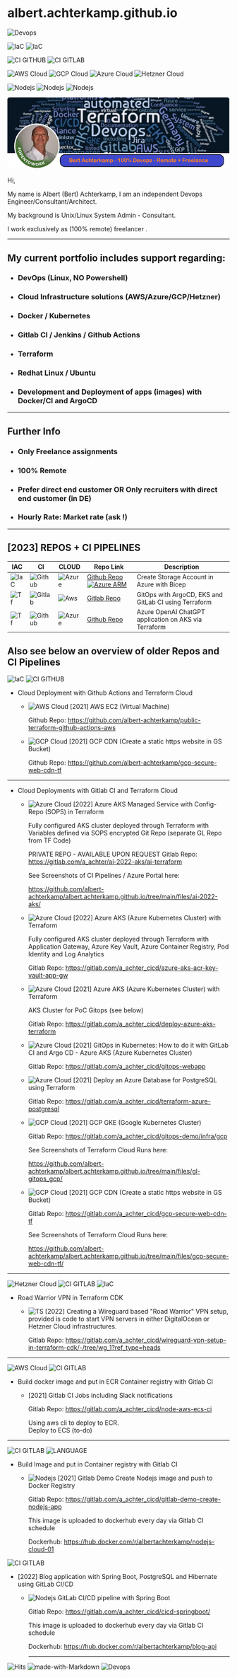 # albert.achterkamp.github.io

  ![Devops](https://img.shields.io/badge/-100%25%20DevOps-blue)
  
   ![IaC](https://img.shields.io/badge/IaC-TERRAFORM-blueviolet) ![IaC](https://img.shields.io/badge/IaC-BICEP-blue)

   ![CI GITHUB](https://img.shields.io/badge/CI-GITHUB-black) ![CI GITLAB](https://img.shields.io/badge/CI-GITLAB-red)

   ![AWS Cloud](https://img.shields.io/badge/CLOUD-AWS-orange) ![GCP Cloud](https://img.shields.io/badge/CLOUD-GCP-brightgreen) ![Azure Cloud](https://img.shields.io/badge/CLOUD-AZURE-blue) ![Hetzner Cloud](https://img.shields.io/badge/CLOUD-HETZNER-red)

   ![Nodejs](https://img.shields.io/badge/code-JS-green) ![Nodejs](https://img.shields.io/badge/code-TS-blue) ![Nodejs](https://img.shields.io/badge/code-JAVA-purple)

![LI Profile - Bert Achterkamp](files/prof-bert-3.PNG?raw=true "LI Profile - Bert Achterkamp")

Hi,

My name is Albert (Bert) Achterkamp, I am an independent Devops Engineer/Consultant/Architect.

My background is Unix/Linux System Admin - Consultant.  

I work exclusively as (100% remote) freelancer .

----------------

## My current portfolio includes support regarding:

+ ### DevOps (Linux, NO Powershell)

+ ### Cloud Infrastructure solutions (AWS/Azure/GCP/Hetzner)

+ ### Docker / Kubernetes

+ ### Gitlab CI / Jenkins / Github Actions

+ ### Terraform 

+ ### Redhat Linux / Ubuntu

+ ### Development and Deployment of apps (images) with Docker/CI and ArgoCD

----------------

## Further Info

+ ### Only Freelance assignments

+ ### 100% Remote

+ ### Prefer direct end customer OR Only recruiters with direct end customer (in DE)

+ ### Hourly Rate: Market rate (ask !)

----------------


## [2023] REPOS + CI PIPELINES ##

|  IAC | CI | CLOUD| Repo Link | Description |
| ------------- | ------------- | -- | -- | -- | 
| ![IaC](https://img.shields.io/badge/BICEP-blue)  | ![Github](https://img.shields.io/badge/GITHUB-blue)  | ![Azure](https://img.shields.io/badge/AZURE-blue) | [Github Repo](https://github.com/albert-achterkamp/Deploy-Bicep-files-by-using-GitHub-Actions.git)  [![Azure ARM](https://github.com/albert-achterkamp/Deploy-Bicep-files-by-using-GitHub-Actions/actions/workflows/main.yml/badge.svg)](https://github.com/albert-achterkamp/Deploy-Bicep-files-by-using-GitHub-Actions/actions/workflows/main.yml)| Create Storage Account in Azure with Bicep |
| ![Tf](https://img.shields.io/badge/TERRAFORM-blueviolet)  | ![Gitlab](https://img.shields.io/badge/GITLAB-red) | ![Aws](https://img.shields.io/badge/AWS-orange) | [Gitlab Repo](https://gitlab.com/a_achter_cicd/gitops-with-argocd-eks-and-gitlab-ci-using-terraform.git)| GitOps with ArgoCD, EKS and GitLab CI using Terraform |
| ![Tf](https://img.shields.io/badge/TERRAFORM-blueviolet)  | ![Github](https://img.shields.io/badge/GITHUB-blue) | ![Azure](https://img.shields.io/badge/AZURE-blue) | [Github Repo](https://github.com/albert-achterkamp/azure-openai-chatgpt-application-aks-terraform/tree/aks_ai_01)| Azure OpenAI ChatGPT application on AKS via Terraform |

## Also see below an overview of older Repos and CI Pipelines ##
      

![IaC](https://img.shields.io/badge/IaC-TERRAFORM-blueviolet)
![CI GITHUB](https://img.shields.io/badge/CI-GITHUB-black)

+ Cloud Deployment with Github Actions and Terraform Cloud

  + ![AWS Cloud](https://img.shields.io/badge/CLOUD-AWS-orange) [2021]
AWS EC2 (Virtual Machine)

    Github Repo: <https://github.com/albert-achterkamp/public-terraform-github-actions-aws>

  + ![GCP Cloud](https://img.shields.io/badge/CLOUD-GCP-brightgreen) [2021] GCP CDN (Create a static https website in GS Bucket)

    Github Repo: <https://github.com/albert-achterkamp/gcp-secure-web-cdn-tf>

----------------

+ Cloud Deployments with Gitlab CI and Terraform Cloud 

  + ![Azure Cloud](https://img.shields.io/badge/CLOUD-AZURE-blue) [2022] Azure AKS Managed Service with Config-Repo (SOPS) in Terraform

    Fully configured AKS cluster deployed through Terraform with Variables defined via SOPS encrypted Git Repo (separate GL Repo from TF Code)

    PRIVATE REPO - AVAILABLE UPON REQUEST Gitlab Repo: <https://gitlab.com/a_achter/ai-2022-aks/ai-terraform>   

    See Screenshots of CI Pipelines / Azure Portal here:

    <https://github.com/albert-achterkamp/albert.achterkamp.github.io/tree/main/files/ai-2022-aks/>

  + ![Azure Cloud](https://img.shields.io/badge/CLOUD-AZURE-blue) [2022] Azure AKS (Azure Kubernetes Cluster) with Terraform

    Fully configured AKS cluster deployed through Terraform with Application Gateway, Azure Key Vault, Azure Container Registry, Pod Identity and Log Analytics

    Gitlab Repo: <https://gitlab.com/a_achter_cicd/azure-aks-acr-key-vault-app-gw>

  + ![Azure Cloud](https://img.shields.io/badge/CLOUD-AZURE-blue) [2021] Azure AKS (Azure Kubernetes Cluster) with Terraform

    AKS Cluster for PoC Gitops (see below)

    Gitlab Repo: <https://gitlab.com/a_achter_cicd/deploy-azure-aks-terraform>

  + ![Azure Cloud](https://img.shields.io/badge/CLOUD-AZURE-blue) [2021] GitOps in Kubernetes: How to do it with GitLab CI and Argo CD -
  Azure AKS (Azure Kubernetes Cluster)

    Gitlab Repo: <https://gitlab.com/a_achter_cicd/gitops-webapp>

  + ![Azure Cloud](https://img.shields.io/badge/CLOUD-AZURE-blue) [2021] Deploy an Azure Database for PostgreSQL using Terraform

    Gitlab Repo: <https://gitlab.com/a_achter_cicd/terraform-azure-postgresql>

  + ![GCP Cloud](https://img.shields.io/badge/CLOUD-GCP-brightgreen) [2021] GCP GKE (Google Kubernetes Cluster)

    Gitlab Repo: <https://gitlab.com/a_achter_cicd/gitops-demo/infra/gcp>

    See Screenshots of Terraform Cloud Runs here:

    <https://github.com/albert-achterkamp/albert.achterkamp.github.io/tree/main/files/gl-gitops_gcp/>

  + ![GCP Cloud](https://img.shields.io/badge/CLOUD-GCP-brightgreen) [2021] GCP CDN (Create a static https website in GS Bucket)

    Gitlab Repo: <https://gitlab.com/a_achter_cicd/gcp-secure-web-cdn-tf>

    See Screenshots of Terraform Cloud Runs here:

    <https://github.com/albert-achterkamp/albert.achterkamp.github.io/tree/main/files/gcp-secure-web-cdn-tf/>


----------------
![Hetzner Cloud](https://img.shields.io/badge/CLOUD-Hetzner-red)
![CI GITLAB](https://img.shields.io/badge/CI-GITLAB-red)
![IaC](https://img.shields.io/badge/IaC-TERRAFORM_CDK-blueviolet)

+ Road Warrior VPN in Terraform CDK
  + ![TS](https://img.shields.io/badge/code-TS-blue) [2022] Creating a Wireguard based "Road Warrior" VPN setup, provided is code to start VPN servers in either DigitalOcean or Hetzner Cloud infrastructures.
    
    Gitlab Repo: <https://gitlab.com/a_achter_cicd/wireguard-vpn-setup-in-terraform-cdk/-/tree/wg_1?ref_type=heads>
  
----------------
![AWS Cloud](https://img.shields.io/badge/CLOUD-AWS-orange)
![CI GITLAB](https://img.shields.io/badge/CI-GITLAB-red)

+ Build docker image and put in ECR Container registry with Gitlab CI
  + [2021] Gitlab CI Jobs including Slack notifications

      Gitlab Repo: <https://gitlab.com/a_achter_cicd/node-aws-ecs-ci>

    Using aws cli to deploy to ECR.  
    Deploy to ECS (to-do)

----------------

![CI GITLAB](https://img.shields.io/badge/CI-GITLAB-red)
![LANGUAGE](https://img.shields.io/badge/LANGUAGE-JAVASCRIPT-blue)

+ Build Image and put in Container registry with Gitlab CI
  + ![Nodejs](https://img.shields.io/badge/code-JS-green) [2021] Gitlab Demo Create Nodejs image and push to Docker Registry

    Gitlab Repo: <https://gitlab.com/a_achter_cicd/gitlab-demo-create-nodejs-app>

    This image is uploaded to dockerhub every day via Gitlab CI schedule

    Dockerhub: https://hub.docker.com/r/albertachterkamp/nodejs-cloud-01

![CI GITLAB](https://img.shields.io/badge/CI-GITLAB-red)

+ [2022] Blog application with Spring Boot, PostgreSQL and Hibernate using GitLab CI/CD
  + ![Nodejs](https://img.shields.io/badge/code-JAVA-purple)  GitLab CI/CD pipeline with Spring Boot

    Gitlab Repo: <https://gitlab.com/a_achter_cicd/cicd-springboot/>

    This image is uploaded to dockerhub every day via Gitlab CI schedule

    Dockerhub: https://hub.docker.com/r/albertachterkamp/blog-api

    ----------------

![Hits](https://hits.seeyoufarm.com/api/count/incr/badge.svg?url=https%3A%2F%2Fgithub.com%2Falbert-achterkamp%2Falbert.achterkamp.github.io%2Fhit-counter&count_bg=%2379C83D&title_bg=%23555555&icon=&icon_color=%23E7E7E7&title=hits&edge_flat=false)
![made-with-Markdown](https://img.shields.io/badge/Made%20with-Markdown-1f425f.svg)
![Devops](https://img.shields.io/badge/-100%25%20DevOps-blue)

